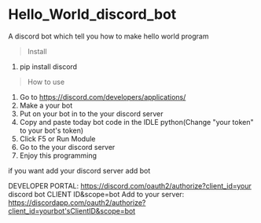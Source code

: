 # Hello_World_discord_bot
A discord bot which tell you how to make hello world program

>Install
1. pip install discord

>How to use
1. Go to https://discord.com/developers/applications/
2. Make a your bot
3. Put on your bot in to the your discord server
4. Copy and paste today bot code in the IDLE python(Change "your token" to your bot's token)
5. Click F5 or Run Module
6. Go to the your discord server
7. Enjoy this programming

if you want add your discord server add bot

DEVELOPER PORTAL: https://discord.com/oauth2/authorize?client_id=your discord bot CLIENT ID&scope=bot
Add to your server: https://discordapp.com/oauth2/authorize?client_id=yourbot'sClientID&scope=bot
